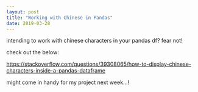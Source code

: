 ```yaml
---
layout: post
title: "Working with Chinese in Pandas"
date: 2019-03-28
---
```


intending to work with chinese characters in your pandas df? fear not!

check out the below:

https://stackoverflow.com/questions/39308065/how-to-display-chinese-characters-inside-a-pandas-dataframe

might come in handy for my project next week...!